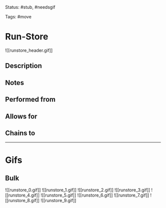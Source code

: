 Status: #stub, #needsgif 

Tags: #move

# Run-Store
![[runstore_header.gif]]
## Description


## Notes


## Performed from


## Allows for


## Chains to


___
# Gifs
## Bulk
![[runstore_0.gif]]
![[runstore_1.gif]]
![[runstore_2.gif]]
![[runstore_3.gif]]
![[runstore_4.gif]]
![[runstore_5.gif]]
![[runstore_6.gif]]
![[runstore_7.gif]]
![[runstore_8.gif]]
![[runstore_9.gif]]